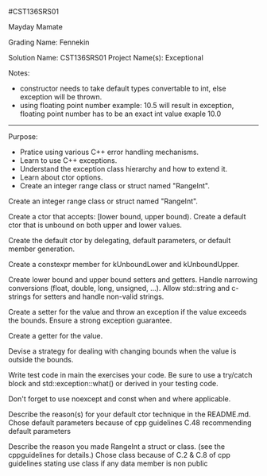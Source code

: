 #CST136SRS01

Mayday Mamate

Grading Name: Fennekin

Solution Name: CST136SRS01
Project Name(s): Exceptional

Notes: 
- constructor needs to take default types convertable to int, else exception will be thrown.
- using floating point number example: 10.5 will result in exception, floating point number has to be an exact int value exaple 10.0

---

Purpose:

- Pratice using various C++ error handling mechanisms.
- Learn to use C++ exceptions.
- Understand the exception class hierarchy and how to extend it.
- Learn about ctor options.
- Create an integer range class or struct named "RangeInt".

Create an integer range class or struct named "RangeInt".

Create a ctor that accepts: [lower bound, upper bound).
Create a default ctor that is unbound on both upper and lower values.

Create the default ctor by delegating, default parameters, or default member generation.

Create a constexpr member for kUnboundLower and kUnboundUpper.

Create lower bound and upper bound setters and getters. Handle narrowing conversions (float, double, long, unsigned, ...). Allow std::string and c-strings for setters and handle non-valid strings.

Create a setter for the value and throw an exception if the value exceeds the bounds. Ensure a strong exception guarantee.

Create a getter for the value.

Devise a strategy for dealing with changing bounds when the value is outside the bounds.

Write test code in main the exercises your code. Be sure to use a try/catch block and std::exception::what() or derived in your testing code.

Don't forget to use noexcept and const when and where applicable.

Describe the reason(s) for your default ctor technique in the README.md.
	Chose default parameters because of cpp guidelines C.48 recommending default parameters


Describe the reason you made RangeInt a struct or class. (see the cppguidelines for details.)
	Chose class because of C.2 & C.8 of cpp guidelines stating use class if any data member is non public